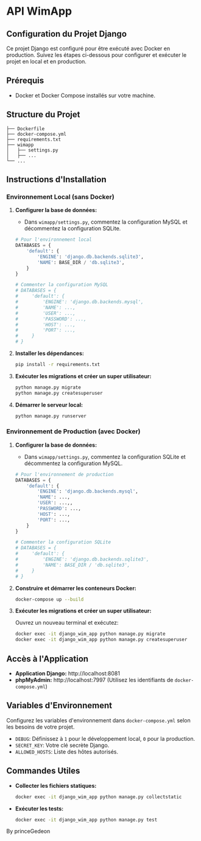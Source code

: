 # API WimApp 

## Configuration du Projet Django 

Ce projet Django est configuré pour être exécuté avec Docker en production. Suivez les étapes ci-dessous pour configurer et exécuter le projet en local et en production.

## Prérequis

- Docker et Docker Compose installés sur votre machine.

## Structure du Projet

```
├── Dockerfile
├── docker-compose.yml
├── requirements.txt
├── wimapp
│   ├── settings.py
│   ├── ...
└── ...
```

## Instructions d'Installation

### Environnement Local (sans Docker)

1. **Configurer la base de données:**
   - Dans `wimapp/settings.py`, commentez la configuration MySQL et décommentez la configuration SQLite.

   ```python
   # Pour l'environnement local
   DATABASES = {
       'default': {
           'ENGINE': 'django.db.backends.sqlite3',
           'NAME': BASE_DIR / 'db.sqlite3',
       }
   }

   # Commenter la configuration MySQL
   # DATABASES = {
   #     'default': {
   #         'ENGINE': 'django.db.backends.mysql',
   #         'NAME': ...,
   #         'USER': ...,
   #         'PASSWORD': ...,
   #         'HOST': ...,
   #         'PORT': ...,
   #     }
   # }
   ```

2. **Installer les dépendances:**

   ```bash
   pip install -r requirements.txt
   ```

3. **Exécuter les migrations et créer un super utilisateur:**

   ```bash
   python manage.py migrate
   python manage.py createsuperuser
   ```

4. **Démarrer le serveur local:**

   ```bash
   python manage.py runserver
   ```

### Environnement de Production (avec Docker)

1. **Configurer la base de données:**
   - Dans `wimapp/settings.py`, commentez la configuration SQLite et décommentez la configuration MySQL.

   ```python
   # Pour l'environnement de production
   DATABASES = {
       'default': {
           'ENGINE': 'django.db.backends.mysql',
           'NAME': ...,
           'USER': ...,,
           'PASSWORD': ...,
           'HOST': ...,
           'PORT': ...,
       }
   }

   # Commenter la configuration SQLite
   # DATABASES = {
   #     'default': {
   #         'ENGINE': 'django.db.backends.sqlite3',
   #         'NAME': BASE_DIR / 'db.sqlite3',
   #     }
   # }
   ```

2. **Construire et démarrer les conteneurs Docker:**

   ```bash
   docker-compose up --build
   ```

3. **Exécuter les migrations et créer un super utilisateur:**

   Ouvrez un nouveau terminal et exécutez:

   ```bash
   docker exec -it django_wim_app python manage.py migrate
   docker exec -it django_wim_app python manage.py createsuperuser
   ```

## Accès à l'Application

- **Application Django:** http://localhost:8081
- **phpMyAdmin:** http://localhost:7997 (Utilisez les identifiants de `docker-compose.yml`)

## Variables d'Environnement

Configurez les variables d'environnement dans `docker-compose.yml` selon les besoins de votre projet.

- `DEBUG`: Définissez à `1` pour le développement local, `0` pour la production.
- `SECRET_KEY`: Votre clé secrète Django.
- `ALLOWED_HOSTS`: Liste des hôtes autorisés.

## Commandes Utiles

- **Collecter les fichiers statiques:**

  ```bash
  docker exec -it django_wim_app python manage.py collectstatic
  ```

- **Exécuter les tests:**

  ```bash
  docker exec -it django_wim_app python manage.py test
  ```



By princeGedeon
